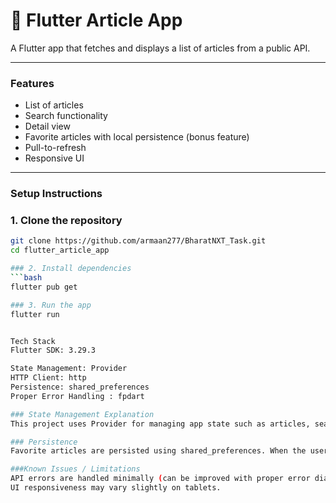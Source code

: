 # 📰 Flutter Article App

A Flutter app that fetches and displays a list of articles from a public API.

---

### Features
- List of articles
- Search functionality
- Detail view
- Favorite articles with local persistence (bonus feature)
- Pull-to-refresh
- Responsive UI

---

### Setup Instructions

### 1. Clone the repository
```bash
git clone https://github.com/armaan277/BharatNXT_Task.git
cd flutter_article_app

### 2. Install dependencies
```bash
flutter pub get

### 3. Run the app
flutter run


Tech Stack
Flutter SDK: 3.29.3

State Management: Provider
HTTP Client: http
Persistence: shared_preferences
Proper Error Handling : fpdart

### State Management Explanation
This project uses Provider for managing app state such as articles, search filtering, and favorite toggling. The HomeViewModel class extends ChangeNotifier, exposing observable fields to the UI. Updates like toggling favorites or filtering articles through search automatically notify the UI to reflect changes.

### Persistence
Favorite articles are persisted using shared_preferences. When the user marks an article as favorite, its ID is stored locally, and the state is retained even after app restarts.

###Known Issues / Limitations
API errors are handled minimally (can be improved with proper error dialogs).
UI responsiveness may vary slightly on tablets.

